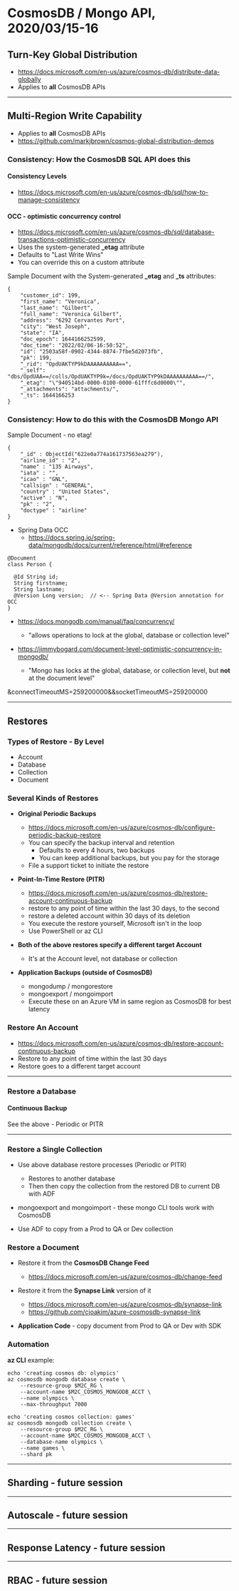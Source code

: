 # CosmosDB / Mongo API, 2020/03/15-16

## Turn-Key Global Distribution

- https://docs.microsoft.com/en-us/azure/cosmos-db/distribute-data-globally
- Applies to **all** CosmosDB APIs

---

## Multi-Region Write Capability

- Applies to **all** CosmosDB APIs
- https://github.com/markjbrown/cosmos-global-distribution-demos

### Consistency: How the CosmosDB SQL API does this

#### Consistency Levels

- https://docs.microsoft.com/en-us/azure/cosmos-db/sql/how-to-manage-consistency


#### OCC - optimistic concurrency control

- https://docs.microsoft.com/en-us/azure/cosmos-db/sql/database-transactions-optimistic-concurrency
- Uses the system-generated **_etag** attribute
- Defaults to "Last Write Wins"
- You can override this on a custom attribute

Sample Document with the System-generated **_etag** and **_ts** attributes:

```
{
    "customer_id": 199,
    "first_name": "Veronica",
    "last_name": "Gilbert",
    "full_name": "Veronica Gilbert",
    "address": "6292 Cervantes Port",
    "city": "West Joseph",
    "state": "IA",
    "doc_epoch": 1644166252599,
    "doc_time": "2022/02/06-16:50:52",
    "id": "2503a58f-0902-4344-8874-7fbe5d2073fb",
    "pk": 199,
    "_rid": "OpdUAKTYP9kDAAAAAAAAAA==",
    "_self": "dbs/OpdUAA==/colls/OpdUAKTYP9k=/docs/OpdUAKTYP9kDAAAAAAAAAA==/",
    "_etag": "\"940514bd-0000-0100-0000-61fffc6d0000\"",
    "_attachments": "attachments/",
    "_ts": 1644166253
}
```

### Consistency: How to do this with the CosmosDB Mongo API

Sample Document - no etag!

```
{
	"_id" : ObjectId("622e0a774a161737563ea279"),
	"airline_id" : "2",
	"name" : "135 Airways",
	"iata" : "",
	"icao" : "GNL",
	"callsign" : "GENERAL",
	"country" : "United States",
	"active" : "N",
	"pk" : "2",
	"doctype" : "airline"
}
```

- Spring Data OCC
  - https://docs.spring.io/spring-data/mongodb/docs/current/reference/html/#reference

```
@Document
class Person {

  @Id String id;
  String firstname;
  String lastname;
  @Version Long version;  // <-- Spring Data @Version annotation for OCC
}
```

- https://docs.mongodb.com/manual/faq/concurrency/
  - "allows operations to lock at the global, database or collection level"

- https://jimmybogard.com/document-level-optimistic-concurrency-in-mongodb/ 
  - "Mongo has locks at the global, database, or collection level, but **not** at the document level"

&connectTimeoutMS=259200000&&socketTimeoutMS=259200000

---

## Restores

### Types of Restore - By Level

- Account
- Database
- Collection
- Document

### Several Kinds of Restores

- **Original Periodic Backups**
  - https://docs.microsoft.com/en-us/azure/cosmos-db/configure-periodic-backup-restore
  - You can specify the backup interval and retention
    - Defaults to every 4 hours, two backups
    - You can keep additional backups, but you pay for the storage
  - File a support ticket to initiate the restore

- **Point-In-Time Restore (PITR)**
  - https://docs.microsoft.com/en-us/azure/cosmos-db/restore-account-continuous-backup
  - restore to any point of time within the last 30 days, to the second
  - restore a deleted account within 30 days of its deletion
  - You execute the restore yourself, Microsoft isn't in the loop
  - Use PowerShell or az CLI

- **Both of the above restores specify a different target Account**
  - It's at the Account level, not database or collection

- **Application Backups (outside of CosmosDB)**
  - mongodump / mongorestore
  - mongoexport / mongoimport
  - Execute these on an Azure VM in same region as CosmosDB for best latency

### Restore An Account 

- https://docs.microsoft.com/en-us/azure/cosmos-db/restore-account-continuous-backup
- Restore to any point of time within the last 30 days
- Restore goes to a different target account

---

### Restore a Database 

#### Continuous Backup

See the above - Periodic or PITR


---

### Restore a Single Collection

- Use above database restore processes (Periodic or PITR)
  - Restores to another database
  - Then then copy the collection from the restored DB to current DB with ADF

- mongoexport and mongoimport - these mongo CLI tools work with CosmosDB

- Use ADF to copy from a Prod to QA or Dev collection

### Restore a Document

- Restore it from the **CosmosDB Change Feed**
  - https://docs.microsoft.com/en-us/azure/cosmos-db/change-feed

- Restore it from the **Synapse Link** version of it 
  - https://docs.microsoft.com/en-us/azure/cosmos-db/synapse-link
  - https://github.com/cjoakim/azure-cosmosdb-synapse-link

- **Application Code** - copy document from Prod to QA or Dev with SDK


### Automation

**az CLI** example:

```
echo 'creating cosmos db: olympics'
az cosmosdb mongodb database create \
    --resource-group $M2C_RG \
    --account-name $M2C_COSMOS_MONGODB_ACCT \
    --name olympics \
    --max-throughput 7000

echo 'creating cosmos collection: games'
az cosmosdb mongodb collection create \
    --resource-group $M2C_RG \
    --account-name $M2C_COSMOS_MONGODB_ACCT \
    --database-name olympics \
    --name games \​
    --shard pk
```

--- 

## Sharding - future session



--- 

## Autoscale - future session


--- 

## Response Latency - future session



--- 

## RBAC - future session





